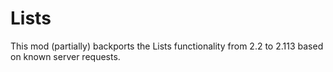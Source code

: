 # Lists

This mod (partially) backports the Lists functionality from 2.2 to 2.113 based on known server requests.
